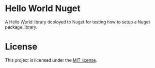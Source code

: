 # Hello World Nuget

A Hello World library deployed to Nuget for testing how to setup a Nuget package library.

# License

This project is licensed under the [MIT license](https://github.com/Kimserey/hello-world-nuget/blob/master/LICENSE).